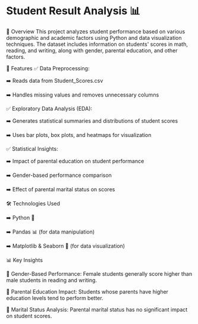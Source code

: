 # Student Result Analysis 📊

📌 Overview
This project analyzes student performance based on various demographic and academic factors using Python and data visualization techniques. The dataset includes information on students' scores in math, reading, and writing, along with gender, parental education, and other factors.

🚀 Features
✅ Data Preprocessing:

➡️ Reads data from Student_Scores.csv

➡️ Handles missing values and removes unnecessary columns

✅ Exploratory Data Analysis (EDA):

➡️ Generates statistical summaries and distributions of student scores

➡️ Uses bar plots, box plots, and heatmaps for visualization

✅ Statistical Insights:

➡️ Impact of parental education on student performance

➡️ Gender-based performance comparison

➡️ Effect of parental marital status on scores

🛠️ Technologies Used

➡️ Python 🐍

➡️ Pandas 📊 (for data manipulation)

➡️ Matplotlib & Seaborn 🎨 (for data visualization)

📊 Key Insights

📌 Gender-Based Performance: Female students generally score higher than male students in reading and writing.

📌 Parental Education Impact: Students whose parents have higher education levels tend to perform better.

📌 Marital Status Analysis: Parental marital status has no significant impact on student scores.
